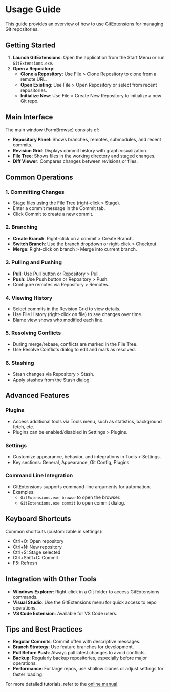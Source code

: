 # Usage Guide

This guide provides an overview of how to use GitExtensions for managing Git repositories.

## Getting Started

1. **Launch GitExtensions**: Open the application from the Start Menu or run `GitExtensions.exe`.
2. **Open a Repository**:
   - **Clone a Repository**: Use File > Clone Repository to clone from a remote URL.
   - **Open Existing**: Use File > Open Repository or select from recent repositories.
   - **Initialize New**: Use File > Create New Repository to initialize a new Git repo.

## Main Interface

The main window (FormBrowse) consists of:
- **Repository Panel**: Shows branches, remotes, submodules, and recent commits.
- **Revision Grid**: Displays commit history with graph visualization.
- **File Tree**: Shows files in the working directory and staged changes.
- **Diff Viewer**: Compares changes between revisions or files.

## Common Operations

### 1. Committing Changes
- Stage files using the File Tree (right-click > Stage).
- Enter a commit message in the Commit tab.
- Click Commit to create a new commit.

### 2. Branching
- **Create Branch**: Right-click on a commit > Create Branch.
- **Switch Branch**: Use the branch dropdown or right-click > Checkout.
- **Merge**: Right-click on branch > Merge into current branch.

### 3. Pulling and Pushing
- **Pull**: Use Pull button or Repository > Pull.
- **Push**: Use Push button or Repository > Push.
- Configure remotes via Repository > Remotes.

### 4. Viewing History
- Select commits in the Revision Grid to view details.
- Use File History (right-click on file) to see changes over time.
- Blame view shows who modified each line.

### 5. Resolving Conflicts
- During merge/rebase, conflicts are marked in the File Tree.
- Use Resolve Conflicts dialog to edit and mark as resolved.

### 6. Stashing
- Stash changes via Repository > Stash.
- Apply stashes from the Stash dialog.

## Advanced Features

### Plugins
- Access additional tools via Tools menu, such as statistics, background fetch, etc.
- Plugins can be enabled/disabled in Settings > Plugins.

### Settings
- Customize appearance, behavior, and integrations in Tools > Settings.
- Key sections: General, Appearance, Git Config, Plugins.

### Command Line Integration
- GitExtensions supports command-line arguments for automation.
- Examples:
  - `GitExtensions.exe browse` to open the browser.
  - `GitExtensions.exe commit` to open commit dialog.

## Keyboard Shortcuts

Common shortcuts (customizable in settings):
- Ctrl+O: Open repository
- Ctrl+N: New repository
- Ctrl+S: Stage selected
- Ctrl+Shift+C: Commit
- F5: Refresh

## Integration with Other Tools

- **Windows Explorer**: Right-click in a Git folder to access GitExtensions commands.
- **Visual Studio**: Use the GitExtensions menu for quick access to repo operations.
- **VS Code Extension**: Available for VS Code users.

## Tips and Best Practices

- **Regular Commits**: Commit often with descriptive messages.
- **Branch Strategy**: Use feature branches for development.
- **Pull Before Push**: Always pull latest changes to avoid conflicts.
- **Backup**: Regularly backup repositories, especially before major operations.
- **Performance**: For large repos, use shallow clones or adjust settings for faster loading.

For more detailed tutorials, refer to the [online manual](https://git-extensions-documentation.readthedocs.org/).